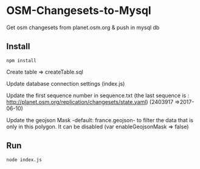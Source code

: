 # OSM-Changesets-to-Mysql
Get osm changesets from planet.osm.org &amp; push in mysql db


## Install
```
npm install
```
Create table => createTable.sql

Update database connection settings (index.js)

Update the first sequence number in sequence.txt (the last sequence is : http://planet.osm.org/replication/changesets/state.yaml)
(2403917 =>2017-06-10)  

Update the geojson Mask -default: france.geojson- to filter the data that is only in this polygon.
It can be disabled (var enableGeojsonMask => false)

## Run 
```
node index.js
```